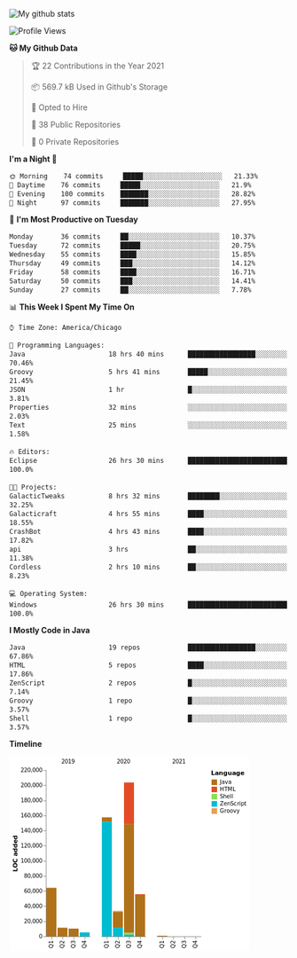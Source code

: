 ![My github stats](https://github-readme-stats.vercel.app/api?username=romvoid95&theme=gruvbox&include_all_commits=true&show_icons=true")

<!--START_SECTION:waka-->
![Profile Views](http://img.shields.io/badge/Profile%20Views-1-blue)

**🐱 My Github Data** 

> 🏆 22 Contributions in the Year 2021
 > 
> 📦 569.7 kB Used in Github's Storage 
 > 
> 💼 Opted to Hire
 > 
> 📜 38 Public Repositories 
 > 
> 🔑 0 Private Repositories  
 > 
**I'm a Night 🦉** 

```text
🌞 Morning    74 commits     █████░░░░░░░░░░░░░░░░░░░░   21.33% 
🌆 Daytime    76 commits     █████░░░░░░░░░░░░░░░░░░░░   21.9% 
🌃 Evening    100 commits    ███████░░░░░░░░░░░░░░░░░░   28.82% 
🌙 Night      97 commits     ███████░░░░░░░░░░░░░░░░░░   27.95%

```
📅 **I'm Most Productive on Tuesday** 

```text
Monday       36 commits     ██░░░░░░░░░░░░░░░░░░░░░░░   10.37% 
Tuesday      72 commits     █████░░░░░░░░░░░░░░░░░░░░   20.75% 
Wednesday    55 commits     ████░░░░░░░░░░░░░░░░░░░░░   15.85% 
Thursday     49 commits     ███░░░░░░░░░░░░░░░░░░░░░░   14.12% 
Friday       58 commits     ████░░░░░░░░░░░░░░░░░░░░░   16.71% 
Saturday     50 commits     ███░░░░░░░░░░░░░░░░░░░░░░   14.41% 
Sunday       27 commits     ██░░░░░░░░░░░░░░░░░░░░░░░   7.78%

```


📊 **This Week I Spent My Time On** 

```text
⌚︎ Time Zone: America/Chicago

💬 Programming Languages: 
Java                     18 hrs 40 mins      █████████████████░░░░░░░░   70.46% 
Groovy                   5 hrs 41 mins       █████░░░░░░░░░░░░░░░░░░░░   21.45% 
JSON                     1 hr                █░░░░░░░░░░░░░░░░░░░░░░░░   3.81% 
Properties               32 mins             ░░░░░░░░░░░░░░░░░░░░░░░░░   2.03% 
Text                     25 mins             ░░░░░░░░░░░░░░░░░░░░░░░░░   1.58%

🔥 Editors: 
Eclipse                  26 hrs 30 mins      █████████████████████████   100.0%

🐱‍💻 Projects: 
GalacticTweaks           8 hrs 32 mins       ████████░░░░░░░░░░░░░░░░░   32.25% 
Galacticraft             4 hrs 55 mins       ████░░░░░░░░░░░░░░░░░░░░░   18.55% 
CrashBot                 4 hrs 43 mins       ████░░░░░░░░░░░░░░░░░░░░░   17.82% 
api                      3 hrs               ██░░░░░░░░░░░░░░░░░░░░░░░   11.38% 
Cordless                 2 hrs 10 mins       ██░░░░░░░░░░░░░░░░░░░░░░░   8.23%

💻 Operating System: 
Windows                  26 hrs 30 mins      █████████████████████████   100.0%

```

**I Mostly Code in Java** 

```text
Java                     19 repos            █████████████████░░░░░░░░   67.86% 
HTML                     5 repos             ████░░░░░░░░░░░░░░░░░░░░░   17.86% 
ZenScript                2 repos             █░░░░░░░░░░░░░░░░░░░░░░░░   7.14% 
Groovy                   1 repo              █░░░░░░░░░░░░░░░░░░░░░░░░   3.57% 
Shell                    1 repo              █░░░░░░░░░░░░░░░░░░░░░░░░   3.57%

```


**Timeline**

![Chart not found](https://raw.githubusercontent.com/ROMVoid95/ROMVoid95/master/charts/bar_graph.png) 


<!--END_SECTION:waka-->
